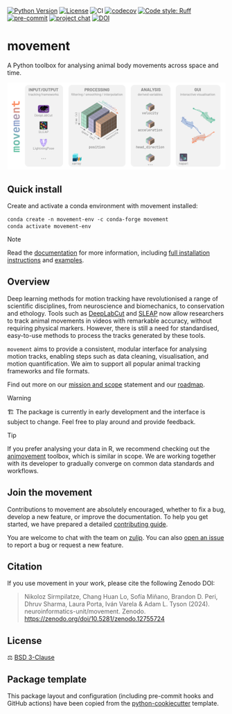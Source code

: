 [![Python Version](https://img.shields.io/pypi/pyversions/movement.svg)](https://pypi.org/project/movement)
[![License](https://img.shields.io/badge/License-BSD_3--Clause-orange.svg)](https://opensource.org/licenses/BSD-3-Clause)
![CI](https://img.shields.io/github/actions/workflow/status/neuroinformatics-unit/movement/test_and_deploy.yml?label=CI)
[![codecov](https://codecov.io/gh/neuroinformatics-unit/movement/branch/main/graph/badge.svg?token=P8CCH3TI8K)](https://codecov.io/gh/neuroinformatics-unit/movement)
[![Code style: Ruff](https://img.shields.io/endpoint?url=https://raw.githubusercontent.com/astral-sh/ruff/main/assets/badge/format.json)](https://github.com/astral-sh/ruff)
[![pre-commit](https://img.shields.io/badge/pre--commit-enabled-brightgreen?logo=pre-commit&logoColor=white)](https://github.com/pre-commit/pre-commit)
[![project chat](https://img.shields.io/badge/zulip-join_chat-brightgreen.svg)](https://neuroinformatics.zulipchat.com/#narrow/stream/406001-Movement/topic/Welcome!)
[![DOI](https://zenodo.org/badge/DOI/10.5281/zenodo.12755724.svg)](https://zenodo.org/doi/10.5281/zenodo.12755724)

# movement

A Python toolbox for analysing animal body movements across space and time.


![](docs/source/_static/movement_overview.png)

## Quick install

Create and activate a conda environment with movement installed:
```
conda create -n movement-env -c conda-forge movement
conda activate movement-env
```

> [!Note]
> Read the [documentation](https://movement.neuroinformatics.dev) for more information, including [full installation instructions](https://movement.neuroinformatics.dev/getting_started/installation.html) and [examples](https://movement.neuroinformatics.dev/examples/index.html).

## Overview

Deep learning methods for motion tracking have revolutionised a range of
scientific disciplines, from neuroscience and biomechanics, to conservation
and ethology. Tools such as
[DeepLabCut](https://www.mackenziemathislab.org/deeplabcut) and
[SLEAP](https://sleap.ai/) now allow researchers to track animal movements
in videos with remarkable accuracy, without requiring physical markers.
However, there is still a need for standardised, easy-to-use methods
to process the tracks generated by these tools.

`movement` aims to provide a consistent, modular interface for analysing
motion tracks, enabling steps such as data cleaning, visualisation,
and motion quantification. We aim to support all popular animal tracking
frameworks and file formats.

Find out more on our [mission and scope](https://movement.neuroinformatics.dev/community/mission-scope.html) statement and our [roadmap](https://movement.neuroinformatics.dev/community/roadmaps.html).

<!-- Start Admonitions -->

> [!Warning]
> 🏗️ The package is currently in early development and the interface is subject to change. Feel free to play around and provide feedback.

> [!Tip]
> If you prefer analysing your data in R, we recommend checking out the
> [animovement](https://www.roald-arboel.com/animovement/) toolbox, which is similar in scope.
> We are working together with its developer
> to gradually converge on common data standards and workflows.

<!-- End Admonitions -->

## Join the movement

Contributions to movement are absolutely encouraged, whether to fix a bug, develop a new feature, or improve the documentation.
To help you get started, we have prepared a detailed [contributing guide](https://movement.neuroinformatics.dev/community/contributing.html).

You are welcome to chat with the team on [zulip](https://neuroinformatics.zulipchat.com/#narrow/stream/406001-Movement). You can also [open an issue](https://github.com/neuroinformatics-unit/movement/issues) to report a bug or request a new feature.

## Citation

If you use movement in your work, please cite the following Zenodo DOI:

> Nikoloz Sirmpilatze, Chang Huan Lo, Sofía Miñano, Brandon D. Peri, Dhruv Sharma, Laura Porta, Iván Varela & Adam L. Tyson (2024). neuroinformatics-unit/movement. Zenodo. https://zenodo.org/doi/10.5281/zenodo.12755724

## License
⚖️ [BSD 3-Clause](./LICENSE)

## Package template
This package layout and configuration (including pre-commit hooks and GitHub actions) have been copied from the [python-cookiecutter](https://github.com/neuroinformatics-unit/python-cookiecutter) template.
